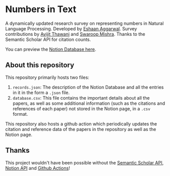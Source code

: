 # Numbers in Text
A dynamically updated research survey on representing numbers in Natural Language Processing. 
Developed by [Eshaan Aggarwal](https://www.linkedin.com/in/eshaan-aggarwal/). Survey contributions by [Avijit Thawani](https://avi-jit.github.io/) and [Swaroop Mishra](https://swarooprm.github.io/). Thanks to the Semantic Scholar API for citation counts.

You can preview the [Notion Database here](https://numbers-in-text.notion.site/4fdead36e192423594f079253f59234f).

## About this repository
This repository primarily hosts two files:
1. `records.json`: The description of the Notion Database and all the entries in it in the form a `.json` file.
2. `database.csv`: This file contains the important details about all the papers, as well as some additional information (such as the citations and references of each paper) not stored in the Notion page, in a `.csv` format.

This repository also hosts a github action which periodically updates the citation and reference data of the papers in the repository as well as the Notion page.

## Thanks
This project wouldn't have been possible without the [Semantic Scholar API](https://www.semanticscholar.org/product/api), [Notion API](https://notionapi.readme.io/) and [Github Actions](https://github.com/features/actions)!
